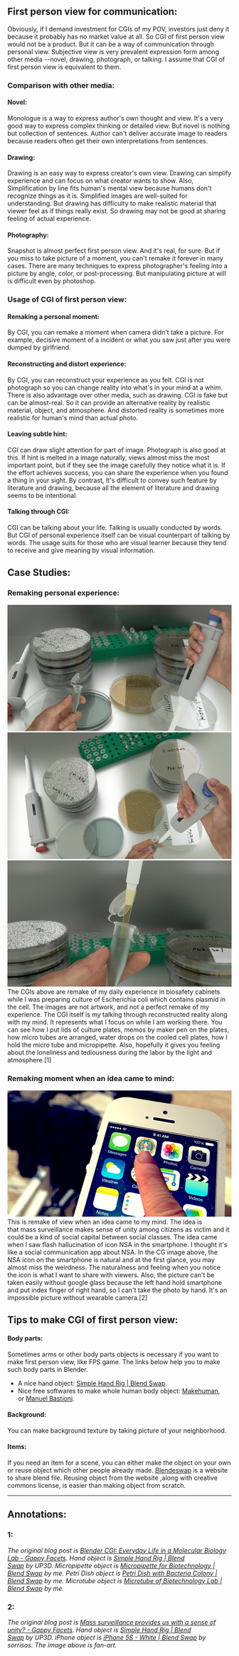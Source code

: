 ## First person view for communication:

Obviously, if I demand investment for CGIs of my POV, investors just deny it because it probably has no market value at all. So CGI of first person view would not be a product. But it can be a way of communication through personal view. Subjective view is very prevalent expression form among other media --novel, drawing, photograph, or talking. I assume that CGI of first person view is equivalent to them.  

### Comparison with other media:

#### Novel:

Monologue is a way to express author's own thought and view. It's a very good way to express complex thinking or detailed view. But novel is nothing but collection of sentences. Author can't deliver accurate image to readers because readers often get their own interpretations from sentences.

#### Drawing:

Drawing is an easy way to express creator's own view. Drawing can simplify experience and can focus on what creator wants to show. Also, Simplification by line fits human's mental view because humans don't recognize things as it is. Simplified images are well-suited for understanding. But drawing has difficulty to make realistic material that viewer feel as if things really exist. So drawing may not be good at sharing feeling of actual experience.

#### Photography:

Snapshot is almost perfect first person view. And it's real, for sure. But if you miss to take picture of a moment, you can't remake it forever in many cases. There are many techniques to express photographer's feeling into a picture by angle, color, or post-processing. But manipulating picture at will is difficult even by photoshop.  

### Usage of CGI of first person view:

#### Remaking a personal moment:

By CGI, you can remake a moment when camera didn't take a picture. For example, decisive moment of a incident or what you saw just after you were dumped by girlfriend.

#### Reconstructing and distort experience:

By CGI, you can reconstruct your experience as you felt. CGI is not photograph so you can change reality into what's in your mind at a whim. There is also advantage over other media, such as drawing. CGI is fake but can be almost-real. So it can provide an alternative reality by realistic material, object, and atmosphere. And distorted reality is sometimes more realistic for human's mind than actual photo.

#### Leaving subtle hint:

CGI can draw slight attention for part of image. Photograph is also good at this. If hint is melted in a image naturally, views almost miss the most important point, but if they see the image carefully they notice what it is. If the effort achieves success, you can share the experience when you found a thing in your sight. By contrast, It's difficult to convey such feature by literature and drawing, because all the element of literature and drawing seems to be intentional.

#### Talking through CGI:

CGI can be talking about your life. Talking is usually conducted by words. But CGI of personal experience itself can be visual counterpart of talking by words. The usage suits for those who are visual learner because they tend to receive and give meaning by visual information.  

## Case Studies:

### Remaking personal experience:

[![clean-bench1_pipette-tube2_incline1_2](/src/chapter_02/clean-bench1_pipette-tube2_incline1_2.jpg)](http://gappyfacets.com/2015/08/12/blender-cgi-everyday-life-in-a-molecular-biology-lab/clean-bench1_pipette-tube2_incline1_2/) [![clean-bench1_pipette-tube3_into1_2](/src/chapter_02/clean-bench1_pipette-tube3_into1_2.jpg)](http://gappyfacets.com/2015/08/12/blender-cgi-everyday-life-in-a-molecular-biology-lab/clean-bench1_pipette-tube3_into1_2/) [![clean-bench1_pipette-tube3_into1_4](/src/chapter_02/clean-bench1_pipette-tube3_into1_4.jpg)](http://gappyfacets.com/2015/08/12/blender-cgi-everyday-life-in-a-molecular-biology-lab/clean-bench1_pipette-tube3_into1_4/) The CGIs above are remake of my daily experience in biosafety cabinets while I was preparing culture of Escherichia coli which contains plasmid in the cell. The images are not artwork, and not a perfect remake of my experience. The CGI itself is my talking through reconstructed reality along with my mind. It represents what I focus on while I am working there. You can see how I put lids of culture plates, memos by maker pen on the plates, how micro tubes are arranged, water drops on the cooled cell plates, how I hold the micro tube and micropipette. Also, hopefully it gives you feeling about the loneliness and tediousness during the labor by the light and atmosphere.[1]  

### Remaking moment when an idea came to mind:

[![iphone_NSA1](/src/chapter_02/iphone_NSA1.jpg)](http://gappyfacets.com/2015/03/29/mass-surveillance-provides-us-with-a-sense-of-unity/iphone_nsa1/) This is remake of view when an idea came to my mind. The idea is that mass surveillance makes sense of unity among citizens as victim and it could be a kind of social capital between social classes. The idea came when I saw flash hallucination of icon NSA in the smartphone. I thought it's like a social communication app about NSA. In the CG image above, the NSA icon on the smartphone is natural and at the first glance, you may almost miss the weirdness. The naturalness and feeling when you notice the icon is what I want to share with viewers. Also, the picture can't be taken easily without google glass because the left hand hold smartphone and put index finger of right hand, so I can't take the photo by hand. It's an impossible picture without wearable camera.[2]  

## Tips to make CGI of first person view:

#### Body parts:

Sometimes arms or other body parts objects is necessary if you want to make first person view, like FPS game. The links below help you to make such body parts in Blender.

*   A nice hand object: [Simple Hand Rig | Blend Swap](http://www.blendswap.com/blends/view/75824).
*   Nice free softwares to make whole human body object: [Makehuman](http://www.makehuman.org/), or [Manuel Bastioni](http://www.manuelbastioni.com/manuellab.php).

#### Background:

You can make background texture by taking picture of your neighborhood.

#### Items:

If you need an item for a scene, you can either make the object on your own or reuse object which other people already made. [Blendeswap](http://www.blendswap.com/blends) is a website to share blend file. Reusing object from the website ,along with creative commons license, is easier than making object from scratch.

* * *

## Annotations:

### 1:

_The original blog post is [Blender CGI: Everyday Life in a Molecular Biology Lab - Gappy Facets](http://gappyfacets.com/2015/08/12/blender-cgi-everyday-life-in-a-molecular-biology-lab/)_. _Hand object is [Simple Hand Rig | Blend Swap](http://www.blendswap.com/blends/view/75824) by UP3D._ _Micropipette object is [Micropipette for Biotechnology | Blend Swap](http://www.blendswap.com/blends/view/80617) by me._ _Petri Dish object is [Petri Dish with Bacteria Colony | Blend Swap](http://www.blendswap.com/blends/view/78447) by me._ _Microtube object is [Microtube of Biotechnology Lab | Blend Swap](http://www.blendswap.com/blends/view/78146) by me._

### 2:

_The original blog post is [Mass surveillance provides us with a sense of unity? - Gappy Facets](http://gappyfacets.com/2015/03/29/mass-surveillance-provides-us-with-a-sense-of-unity/)_. _Hand object is [Simple Hand Rig | Blend Swap](http://www.blendswap.com/blends/view/75824) by UP3D._ _iPhone object is [iPhone 5S - White | Blend Swap](http://www.blendswap.com/blends/view/70880) by sorrisos._ _The image above is fan-art._
